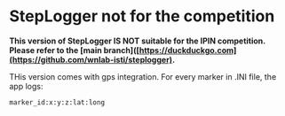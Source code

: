 # StepLogger not for the competition
**This version of StepLogger IS NOT suitable for the IPIN competition. Please refer to the [main branch]([https://duckduckgo.com](https://github.com/wnlab-isti/steplogger).**

THis version comes with gps integration. For every marker in .INI file, the app logs: 

`marker_id:x:y:z:lat:long`
